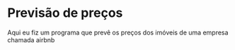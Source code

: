 <h1>Previsão de preços</h1>
Aqui eu fiz um programa que prevê os preços dos 
imóveis de uma empresa chamada airbnb
